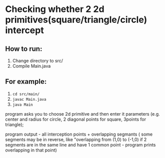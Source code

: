 # Checking whether 2 2d primitives(square/triangle/circle) intercept

## How to run:
1. Change directory to src/
2. Compile Main.java

## For example: 
1. `cd src/main/`
2. `javac Main.java`
3. `java Main`

program asks you to choose 2d primitive and then enter it parameters
(e.g. center and radius for circle, 2 diagonal points for square, 3points for triangle);

program output - all interception points + overlapping segmants (
some segments may be in reverse, like "overlapping from (1,0) to (-1,0)
if 2 segments are in the same line and have 1 common point - program prints overlapping in that point)
